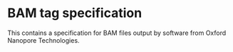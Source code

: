 # BAM tag specification

This contains a specification for BAM files output by software from Oxford Nanopore Technologies.
